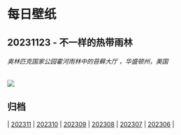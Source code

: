 # 每日壁纸

## 20231123 - 不一样的热带雨林

###### 奥林匹克国家公园霍河雨林中的苔藓大厅 ，华盛顿州，美国

![](https://www.bing.com/th?id=OHR.HallofMosses_ZH-CN1565129809_UHD.jpg)

## 归档

| [202311](/202311/README.md)
| [202310](/202310/README.md)
| [202309](/202309/README.md)
| [202308](/202308/README.md)
| [202307](/202307/README.md)
| [202306](/202306/README.md)
|